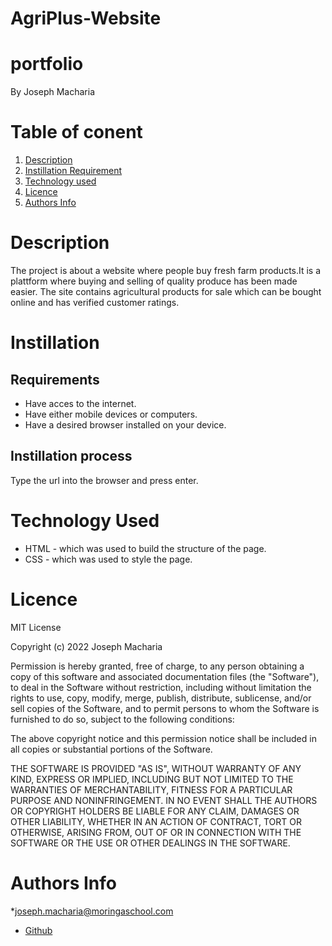 # AgriPlus-Website

# portfolio
  By Joseph Macharia
  
# Table of conent

1. [Description](#description)
2. [Instillation Requirement](#instillation)
3. [Technology used](#technology-used)
4. [Licence](#licence)
5. [Authors Info](#authors-info)



# Description
 The project is about a website where people buy fresh farm products.It is a plattform where buying and selling of quality produce has been made easier. The site contains agricultural products for sale which can be bought online and has verified customer ratings.

# Instillation

## Requirements
* Have acces to the internet.
* Have either mobile devices or computers.
* Have a desired browser installed on your device.

## Instillation process
Type the url into the browser and press enter.

# Technology Used
* HTML - which was used to build the structure of the page.
* CSS - which was used to style the page.


# Licence
MIT License

Copyright (c) 2022 Joseph Macharia

Permission is hereby granted, free of charge, to any person obtaining a copy of this software and associated documentation files (the "Software"), to deal in the Software without restriction, including without limitation the rights to use, copy, modify, merge, publish, distribute, sublicense, and/or sell copies of the Software, and to permit persons to whom the Software is furnished to do so, subject to the following conditions:

The above copyright notice and this permission notice shall be included in all copies or substantial portions of the Software.

THE SOFTWARE IS PROVIDED "AS IS", WITHOUT WARRANTY OF ANY KIND, EXPRESS OR IMPLIED, INCLUDING BUT NOT LIMITED TO THE WARRANTIES OF MERCHANTABILITY, FITNESS FOR A PARTICULAR PURPOSE AND NONINFRINGEMENT. IN NO EVENT SHALL THE AUTHORS OR COPYRIGHT HOLDERS BE LIABLE FOR ANY CLAIM, DAMAGES OR OTHER LIABILITY, WHETHER IN AN ACTION OF CONTRACT, TORT OR OTHERWISE, ARISING FROM, OUT OF OR IN CONNECTION WITH THE SOFTWARE OR THE USE OR OTHER DEALINGS IN THE SOFTWARE.
# Authors Info
*[joseph.macharia@moringaschool.com](#gmail.com)
* [Github](https://github.com/Josekariz)

